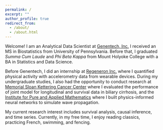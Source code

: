 ```yaml
---
permalink: /
excerpt: ""
author_profile: true
redirect_from: 
  - /about/
  - /about.html
---
```


Welcome! I am an Analytical Data Scientist at [Genentech, Inc.](https://www.gene.com/) I received an MS in Biostatistics from University of Pennsylvania. Before that, I graduated *Summa Cum Laude* and *Phi Beta Kappa* from Mount Holyoke College with a BA in Statistics and Data Science.

Before Genentech, I did an internship at [Regeneron Inc.](https://www.regeneron.com/) where I quantified physical activity with accelerometry data from wearable devices. During my undergraduate studies, I also had the opportunity to conduct research at [Memorial Sloan Kettering Cancer Center](https://www.mskcc.org/departments/epidemiology-biostatistics) where I evaluated the performance of joint model for longitudinal and survival data in biliary cirrhosis, and the [Institute for Pure and Applied Mathematics](https://www.ipam.ucla.edu/) where I built physics-informed neural networks to simulate wave propagation.

My current research interest includes survival analysis, causal inference, and time series. Currently, in my free time, I enjoy reading classics, practicing French, swimming, and fencing.
